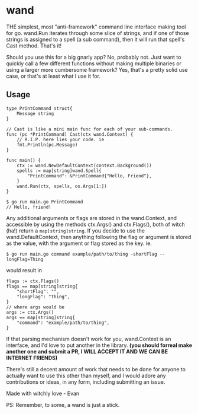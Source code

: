 # wand

THE simplest, most "anti-framework" command line interface making tool for go. wand.Run iterates through some slice of strings, and if one of those strings is assigned to a spell (a sub command), then it will run that spell's Cast method. That's it!

Should you use this for a big gnarly app? No, probably not. Just want to quickly call a few different functions without making multiple binaries or using a larger more cumbersome framework? Yes, that's a pretty solid use case, or that's at least what I use it for.

## Usage

```golang
type PrintCommand struct{
    Message string
}

// Cast is like a mini main func for each of your sub-commands.
func (pc *PrintCommand) Cast(ctx wand.Context) {
    // R.I.P. here lies your code. ie
    fmt.Println(pc.Message)
}

func main() {
    ctx := wand.NewDefaultContext(context.Background())
    spells := map[string]wand.Spell{
        "PrintCommand": &PrintCommand{"Hello, Friend"},
    }
    wand.Run(ctx, spells, os.Args[1:])
}
```
```
$ go run main.go PrintCommand
// Hello, friend!
```
Any additional arguments or flags are stored in the wand.Context, and accessible by using the methods ctx.Args() and ctx.Flags(), both of witch (ha!) return a `map[string]string`. If you decide to use the wand.DefaultContext, then anything following the flag or argument is stored as the value, with the argument or flag stored as the key. ie.
```
$ go run main.go command example/path/to/thing -shortFlag --longFlag=Thing
```
would result in
```golang
flags := ctx.Flags()
flags == map[string]string{
    "shortFlag": "",
    "longFlag": "Thing",
}
// where args would be
args := ctx.Args()
args == map[string]string{
    "command": "example/path/to/thing",
}
```
If that parsing mechanism doesn't work for you, wand.Context is an interface, and I'd love to put another in the library. **(you should forreal make another one and submit a PR, I WILL ACCEPT IT AND WE CAN BE INTERNET FRIENDS)**

There's still a decent amount of work that needs to be done for anyone to actually want to use this other than myself, and I would adore any contributions or ideas, in any form, including submitting an issue.

Made with witchly love -
    Evan

PS: Remember, to some, a wand is just a stick.